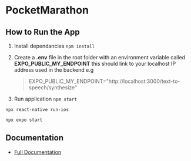 <h1> PocketMarathon </h1>

<h2>How to Run the App</h2>

1. Install dependancies 
```npm install```

2. Create a **.env** file in the root folder with an environment variable called **EXPO_PUBLIC_MY_ENDPOINT** this should link to your localhost IP address used in the backend e.g 

    > EXPO_PUBLIC_MY_ENDPOINT="http://localhost:3000/text-to-speech/synthesize"

3. Run application
```npm start```

```npx react-native run-ios```

```npx expo start```

<h2>Documentation</h2>

* [Full Documentation](https://www.notion.so/Pocket-Marathon-bd59f5b44b774effa2c08e25b1d07836?pvs=4)


